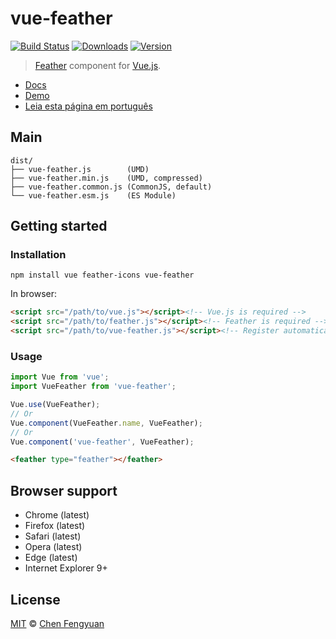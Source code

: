 # vue-feather

[![Build Status](https://img.shields.io/travis/fengyuanchen/vue-feather.svg)](https://travis-ci.org/fengyuanchen/vue-feather) [![Downloads](https://img.shields.io/npm/dm/vue-feather.svg)](https://www.npmjs.com/package/vue-feather) [![Version](https://img.shields.io/npm/v/vue-feather.svg)](https://www.npmjs.com/package/vue-feather)

> [Feather](https://feathericons.com/) component for [Vue.js](https://vuejs.org).

- [Docs](src/README.md)
- [Demo](https://fengyuanchen.github.io/vue-feather)
- [Leia esta página em português](https://github.com/fengyuanchen/vue-feather/blob/master/README-pt.md)

## Main

```text
dist/
├── vue-feather.js        (UMD)
├── vue-feather.min.js    (UMD, compressed)
├── vue-feather.common.js (CommonJS, default)
└── vue-feather.esm.js    (ES Module)
```

## Getting started

### Installation

```shell
npm install vue feather-icons vue-feather
```

In browser:

```html
<script src="/path/to/vue.js"></script><!-- Vue.js is required -->
<script src="/path/to/feather.js"></script><!-- Feather is required -->
<script src="/path/to/vue-feather.js"></script><!-- Register automatically once loaded -->
```

### Usage

```js
import Vue from 'vue';
import VueFeather from 'vue-feather';

Vue.use(VueFeather);
// Or
Vue.component(VueFeather.name, VueFeather);
// Or
Vue.component('vue-feather', VueFeather);
```

```html
<feather type="feather"></feather>
```

## Browser support

- Chrome (latest)
- Firefox (latest)
- Safari (latest)
- Opera (latest)
- Edge (latest)
- Internet Explorer 9+

## License

[MIT](https://opensource.org/licenses/MIT) © [Chen Fengyuan](https://chenfengyuan.com)
